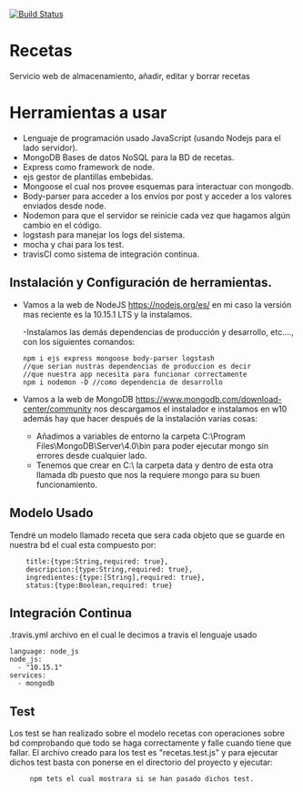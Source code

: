 [![Build Status](https://travis-ci.org/kaizensamuel/Recetas.svg?branch=master)](https://travis-ci.org/kaizensamuel/Recetas)
# Recetas
Servicio web de almacenamiento, añadir, editar y borrar  recetas

# Herramientas a usar

- Lenguaje de programación usado JavaScript (usando Nodejs para el lado servidor).
- MongoDB Bases de datos NoSQL para la BD de recetas.
- Express como framework de node.
- ejs gestor de plantillas embebidas.
- Mongoose el cual nos provee esquemas para interactuar con mongodb.
- Body-parser para acceder a los envíos por post y acceder a los valores enviados desde node.
- Nodemon para que el servidor se reinicie cada vez que hagamos algún cambio en el código.
- logstash para manejar los logs del sistema.
- mocha y chai para los test.
- travisCI como sistema de integración continua.

## Instalación y Configuración de herramientas.

- Vamos a la web de NodeJS https://nodejs.org/es/ en  mi caso la versión mas reciente es la 10.15.1 LTS y la instalamos.
  
  -Instalamos las demás dependencias de producción y desarrollo, etc...., con los siguientes comandos:  
      
      npm i ejs express mongoose body-parser logstash 
      //que serian nustras dependencias de produccion es decir
      //que nuestra app necesita para funcionar correctamente
      npm i nodemon -D //como dependencia de desarrollo
    
      
- Vamos a la web de MongoDB https://www.mongodb.com/download-center/community  nos descargamos el instalador e instalamos 
en w10 además hay que hacer después de la instalación varias cosas:
   - Añadimos a variables de entorno la carpeta C:\Program Files\MongoDB\Server\4.0\bin para poder ejecutar mongo sin errores desde cualquier lado.
   - Tenemos que crear en C:\ la carpeta data y dentro de esta otra llamada db puesto que nos la requiere mongo para  su buen funcionamiento.

## Modelo Usado

Tendré un modelo llamado receta que sera cada objeto que se guarde en nuestra bd el cual esta compuesto por:


        title:{type:String,required: true},
        descripcion:{type:String,required: true},
        ingredientes:{type:[String],required: true},
        status:{type:Boolean,required: true}

## Integración Continua

.travis.yml archivo en el cual le decimos a travis el lenguaje usado

    language: node_js
    node_js:
      - "10.15.1"
    services:
      - mongodb

## Test

Los test se han realizado sobre el modelo recetas con operaciones sobre bd comprobando que todo se haga correctamente y falle cuando tiene que fallar. El archivo creado para los test es "recetas.test.js" y para ejecutar dichos test basta con ponerse en el directorio del proyecto y ejecutar:

         npm tets el cual mostrara si se han pasado dichos test.
